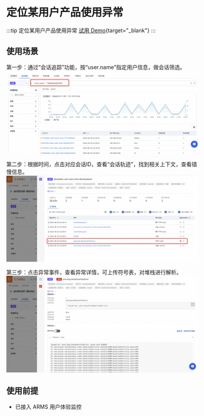 # 定位某用户产品使用异常

:::tip 定位某用户产品使用异常
[试用 Demo](/doc/playground/armsdemo.html?dest=https%3A%2F%2Farms4service.console.aliyun.com%2F%23%2Frum%2Fapp%2Fcn-hangzhou%2Fckv8e2vzfj%40b688a844b49f67f%3Ftab%3DsessionTrace%26appType%3Dweb%26from%3Dnow-3h%26to%3Dnow%26refresh%3Doff){target="_blank"}
:::

## 使用场景
第一步：通过“会话追踪”功能，按“user.name”指定用户信息，做会话筛选。
![](./images/locateUsageException-1.png)

第二步：根据时间，点击对应会话ID，查看“会话轨迹”，找到相关上下文，查看错慢信息。
![](./images/locateUsageException-2.png)

第三步：点击异常事件，查看异常详情，可上传符号表，对堆栈进行解析。
![](./images/locateUsageException-3.png)

## 使用前提

- 已接入 ARMS 用户体验监控
